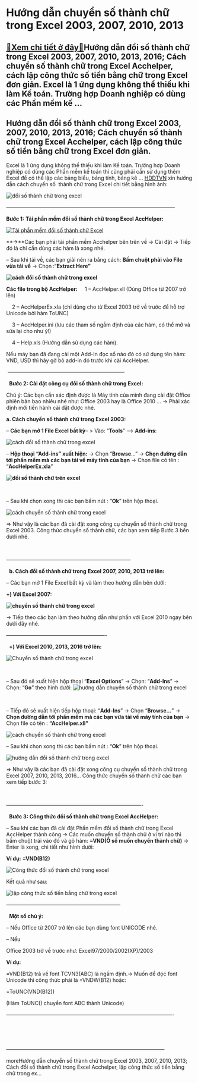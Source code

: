 Hướng dẫn chuyển số thành chữ trong Excel 2003, 2007, 2010, 2013
================================================================

[:gift:Xem chi tiết ở đây:gift:](https://hddtvn.com/huong-dan-chuyen-so-thanh-chu-trong-excel-2003-2007-2010-2013/)Hướng dẫn đổi số thành chữ trong Excel 2003, 2007, 2010, 2013, 2016; Cách chuyển số thành chữ trong Excel Acchelper, cách lập công thức số tiền bằng chữ trong Excel đơn giản. Excel là 1 ứng dụng không thể thiếu khi làm Kế toán. Trường hợp Doanh nghiệp có dùng các Phần mềm kế …
-------------------------------------------------------------------------------------------------------------------------------------------------------------------------------------------------------------------------------------------------------------------------------------



Hướng dẫn đổi số thành chữ trong Excel 2003, 2007, 2010, 2013, 2016; Cách chuyển số thành chữ trong Excel Acchelper, cách lập công thức số tiền bằng chữ trong Excel đơn giản.
--------------------------------------------------------------------------------------------------------------------------------------------------------------------------------


Excel là 1 ứng dụng không thể thiếu khi làm Kế toán. Trường hợp Doanh nghiệp có dùng các Phần mềm kế toán thì cũng phải cần sử dụng thêm Excel để có thể lập các bảng biểu, bảng tính, bảng kê … [HDDTVN](http://hddtvn.com/ "HDDTVN") xin hướng dẫn cách chuyển số  thành chữ trong Excel chi tiết bằng hình ảnh:



![đổi số thành chữ trong excel](https://hddtvn.com/wp-content/uploads/2021/01/doi-so-thanh-chu-trong-excel.png "đổi số thành chữ trong excel")

  

 ————————————————————————————————–

**Bước 1:** **Tải phần mềm đổi số thành chữ trong Excel AccHelper:**



  

[![Tải phần mềm đổi số thành chữ Excel](https://hddtvn.com/wp-content/uploads/2021/01/tai-xuong.png "Tải phần mềm đổi số thành chữ Excel")](http://drive.google.com/uc?authuser=4&id=0B24q-XZt4667LW02MjlLVEJfbUE&export=download "tải phần mềm đổi số thành chữ trong Excel acchelper")
   

**->**Các bạn phải tải phần mềm Acchelper bên trên về -> Cài đặt -> Tiếp đó là chỉ cần dùng các hàm là xong nhé.


– Sau khi tải về, các bạn giải nén ra bằng cách: **Bấm chuột phải vào File vừa tải về** -> Chọn :“**Extract Here”**



**![cách đổi số thành chữ trong excel](https://hddtvn.com/wp-content/uploads/2021/01/cach-doi-so-thanh-chu-trong-excel.png "cách đổi số thành chữ trong excel")**


**Các file trong bộ AccHelper:**
    1 – AccHelper.xll (Dùng Office từ 2007 trở lên)  

    2 – AccHelperEx.xla (chỉ dùng cho từ Excel 2003 trở về trước để hỗ trợ Unicode bởi hàm ToUNC)  

    3 – AccHelper.ini (lưu các tham số ngầm định của các hàm, có thể mở và sửa lại cho như ý!)  

    4 – Help.xls (Hướng dẫn sử dụng các hàm).


Nếu máy bạn đã đang cài một Add-In đọc số nào đó có sử dụng tên hàm: VND, USD thì hãy gỡ bỏ add-in đó trước khi cài AccHelper.



 ——————————————————————–  

  
**Bước 2: Cài đặt công cụ đổi số thành chữ trong Excel:**


Chú ý: Các bạn cần xác định được là Máy tính của mình đang cài đặt Office phiên bản bao nhiêu nhé như: Office 2003 hay là Office 2010 … -> Phải xác định mới tiến hành cài đặt được nhé.



**a. Cách chuyển số thành chữ trong** **Excel 2003:**


– **Các bạn mở 1 File Excel bất kỳ**– > Vào: “**Tools**” --> **Add-ins**:



![cách đổi số thành chữ trong excel](https://hddtvn.com/wp-content/uploads/2021/01/doi-so-thanh-chu-trong-excel202.jpg "cách đổi số thành chữ trong excel")
   

– **Hộp thoại “Add-ins” xuất hiện:** -> Chọn “**Browse**…” -> **Chọn đường dẫn tới phần mềm mà các bạn tải về máy tính của bạn** -> Chọn file có tên : “**AccHelperEx.xla**”


**![đổi số thành chữ trên excel](https://hddtvn.com/wp-content/uploads/2021/01/doi-so-thanh-chu-tren-excel.png "đổi số thành chữ trên excel")**  

   

– Sau khi chọn xong thì các bạn bấm nút : “**Ok**” trên hộp thoại.



![cách chuyển số thành chữ trong excel](https://hddtvn.com/wp-content/uploads/2021/01/cach20chuyen20so20thanh20chu20trong20excel204.png "cách chuyển số thành chữ trong excel")

=> Như vậy là các bạn đã cài đặt xong công cụ chuyển số thành chữ trong Excel 2003. Công thức chuyển số thành chữ, các bạn xem tiếp Bước 3 bên dưới nhé.  

 



————————————————————————  

  
**b. Cách đổi số thành chữ trong** **Excel 2007, 2010, 2013 trở lên:**


– Các bạn mở 1 File Excel bất kỳ và làm theo hướng dẫn bên dưới:


**+) Với Excel 2007:**



**![chuyển số thành chữ trong excel](https://hddtvn.com/wp-content/uploads/2021/01/chuyen-so-thanh-chu-trong-excel.jpg "chuyển số thành chữ trong excel")**
   

-> Tiếp theo các bạn làm theo hướng dẫn như phần với Excel 2010 ngay bên dưới đây nhé.



———————————————————-  

  
**+) Với Excel 2010, 2013, 2016 trở lên:**


![Chuyển số thành chữ trong excel](https://hddtvn.com/wp-content/uploads/2021/01/chuyen-so-thanh-chu-trong-excel.png "Chuyển số thành chữ trong excel")

  

   

– Sau đó sẽ xuất hiện hộp thoại “**Excel Options**” -> Chọn: “**Add-Ins**” ->  Chọn: “**Go**” theo hình dưới:
![hướng dẫn chuyển số thành chữ trong excel](https://hddtvn.com/wp-content/uploads/2021/01/huong-dan-chuyen-so-thanh-chu-trong-excel.png "hướng dẫn chuyển số thành chữ trong excel")  

   

– Tiếp đó sẽ xuất hiện tiếp hộp thoại: “**Add-Ins**” -> Chọn “**Browse…**” -> **Chọn đường dẫn tới phần mềm mà các bạn vừa tải về máy tính của bạn** -> Chọn file có tên : **“AccHelper.xll”**


![cách chuyển số thành chữ trong excel](https://hddtvn.com/wp-content/uploads/2021/01/cach-chuyen-so-thanh-chu-trong-excel.png "cách chuyển số thành chữ trong excel")


– Sau khi chọn xong thì các bạn bấm nút : “**Ok**” trên hộp thoại.



![hướng dẫn đổi số thành chữ trong excel](https://hddtvn.com/wp-content/uploads/2021/01/huong-dan-doi-so-thanh-chu-trong-excel.png "hướng dẫn đổi số thành chữ trong excel")
   

=> Như vậy là các bạn đã cài đặt xong công cụ chuyển số thành chữ trong Excel 2007, 2010, 2013, 2016… Công thức chuyển số thành chữ các bạn xem tiếp bước 3:  

 



——————————————————————————-  

  
**Bước 3: Công thức đổi số thành chữ trong Excel AccHelper:**


– Sau khi các bạn đã cài đặt Phần mềm đổi số thành chữ trong Excel AccHelper thành công -> Các muốn chuyển số thành chữ ở vị trí nào thì bấm chuột trái vào đó và gõ hàm: **=VND(Ô số muốn chuyển thành chữ)** -> Enter là xong, chi tiết như hình dưới:


**Ví dụ:** **=VND(B12)**


![Công thức đổi số thành chữ trong excel](https://hddtvn.com/wp-content/uploads/2021/01/cong-thuc-doi-so-thanh-chu-trong-excel.png "Công thức đổi số thành chữ trong excel")


Kết quả như sau:


![lập công thức số tiền bằng chữ trong excel](https://hddtvn.com/wp-content/uploads/2021/01/lap-cong-thuc-so-tien-bang-chu-trong-excel.png "lập công thức số tiền bằng chữ trong excel")



  

——————————————————————  

  
**Một số chú ý:**  

– Nếu Office từ 2007 trở lên các bạn dùng font UNICODE nhé.


– Nếu 

Office 2003 trở về trước như: Excel97/2000/2002(XP)/2003  

**Ví dụ:**  

=VND(B12) trả về font TCVN3(ABC) là ngầm định.-> Muốn để đọc font Unicode thì công thức phải là =VNDW(B12) hoặc:  

=ToUNC(VND(B12))  

(Hàm ToUNC() chuyển font ABC thành Unicode)

 ————————————————————————————————-  

  



  

  

 ——————————————————————————————–


moreHướng dẫn chuyển số thành chữ trong Excel 2003, 2007, 2010, 2013; Cách đổi số thành chữ trong Excel Acchelper, lập công thức số tiền bằng chữ trong ex…


